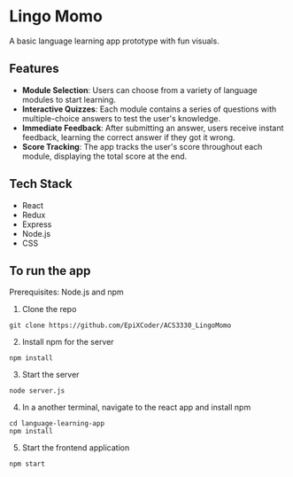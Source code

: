 # Lingo Momo

A basic language learning app prototype with fun visuals.

## Features
- **Module Selection**: Users can choose from a variety of language modules to start learning.
- **Interactive Quizzes**: Each module contains a series of questions with multiple-choice answers to test the user's knowledge.
- **Immediate Feedback**: After submitting an answer, users receive instant feedback, learning the correct answer if they got it wrong.
- **Score Tracking**: The app tracks the user's score throughout each module, displaying the total score at the end.

## Tech Stack
- React
- Redux
- Express
- Node.js
- CSS

## To run the app
Prerequisites: Node.js and npm

1. Clone the repo

```
git clone https://github.com/EpiXCoder/ACS3330_LingoMomo
```
2. Install npm for the server
```
npm install
```
3. Start the server
```
node server.js
```
4. In a another terminal, navigate to the react app and install npm
```
cd language-learning-app
npm install
```
5. Start the frontend application
```
npm start
```
